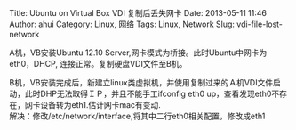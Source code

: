 Title: Ubuntu on Virtual Box VDI 复制后丢失网卡
Date: 2013-05-11 11:46
Author: ahui
Category: Linux, 网络
Tags: Linux, Network
Slug: vdi-file-lost-network

A机，VB安装Ubuntu 12.10
Server,网卡模式为桥接。此时Ubuntu中网卡为eth0，DHCP,
连接正常。复制硬盘VDI文件至B机。  

B机，VB安装完成后，新建立linux类虚拟机，并使用复制过来的Ａ机VDI文件启动，此时DHP无法取得ＩＰ，并且不能手工ifconfig
eth0 up，查看发现eth0不存在，网卡设备转为eth1.估计网卡mac有变动.  
解决：修改/etc/network/interface,将其中二行eth0相关配置，修改成eth1
